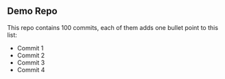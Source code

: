 ## Demo Repo

This repo contains 100 commits, each of them adds one bullet point to this list:

* Commit 1
* Commit 2
* Commit 3
* Commit 4
